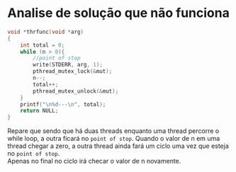 # Analise de solução que não funciona

```c
void *thrfunc(void *arg)
{
    int total = 0; 
    while (n > 0){
        //point of stop 
        write(STDERR, arg, 1); 
        pthread_mutex_lock(&mut); 
        n--; 
        total++; 
        pthread_mutex_unlock(&mut); 
    }
    printf("\n%d---\n", total);
    return NULL;
}
```

Repare que sendo que há duas threads enquanto uma thread percorre o while loop, a outra ficará no `point of stop`. Quando o valor de n em uma thread chegar a zero, a outra thread ainda fará um ciclo uma vez que esteja no `point of stop`.   
Apenas no final no ciclo irá checar o valor de n novamente.  
